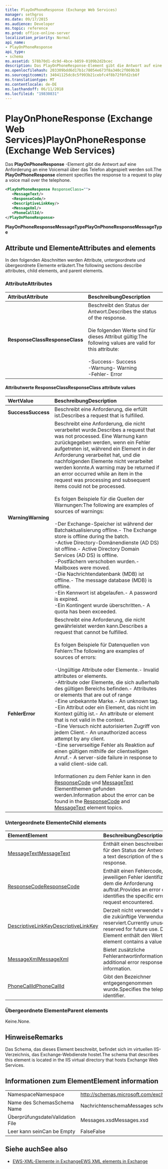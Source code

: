 ```yaml
---
title: PlayOnPhoneResponse (Exchange Web Services)
manager: sethgros
ms.date: 09/17/2015
ms.audience: Developer
ms.topic: reference
ms.prod: office-online-server
localization_priority: Normal
api_name:
- PlayOnPhoneResponse
api_type:
- schema
ms.assetid: 578b70d1-dc9d-4bce-b859-0109b2d2bcec
description: Das PlayOnPhoneResponse-Element gibt die Antwort auf eine Anforderung an eine Voicemail über das Telefon abgespielt werden soll.
ms.openlocfilehash: 203309bdd6d17b1c78054e673f8a340c2f069b38
ms.sourcegitcommit: 34041125dc8c5f993b21cebfc4f8b72f0fd2cb6f
ms.translationtype: MT
ms.contentlocale: de-DE
ms.lasthandoff: 06/11/2018
ms.locfileid: "19830831"
---
```

# <a name="playonphoneresponse-exchange-web-services"></a><span data-ttu-id="44b69-103">PlayOnPhoneResponse (Exchange Web Services)</span><span class="sxs-lookup"><span data-stu-id="44b69-103">PlayOnPhoneResponse (Exchange Web Services)</span></span>

<span data-ttu-id="44b69-104">Das **PlayOnPhoneResponse** -Element gibt die Antwort auf eine Anforderung an eine Voicemail über das Telefon abgespielt werden soll.</span><span class="sxs-lookup"><span data-stu-id="44b69-104">The **PlayOnPhoneResponse** element specifies the response to a request to play a voice mail over the telephone.</span></span> 
  
```xml
<PlayOnPhoneResponse ResponseClass="">
   <MessageText/>
   <ResponseCode/>
   <DescriptiveLinkKey/>
   <MessageXml/>
   <PhoneCallId/>
</PlayOnPhoneResponse>
```

 <span data-ttu-id="44b69-105">**PlayOnPhoneResponseMessageType**</span><span class="sxs-lookup"><span data-stu-id="44b69-105">**PlayOnPhoneResponseMessageType**</span></span>
## <a name="attributes-and-elements"></a><span data-ttu-id="44b69-106">Attribute und Elemente</span><span class="sxs-lookup"><span data-stu-id="44b69-106">Attributes and elements</span></span>

<span data-ttu-id="44b69-107">In den folgenden Abschnitten werden Attribute, untergeordnete und übergeordnete Elemente erläutert.</span><span class="sxs-lookup"><span data-stu-id="44b69-107">The following sections describe attributes, child elements, and parent elements.</span></span>
  
### <a name="attributes"></a><span data-ttu-id="44b69-108">Attribute</span><span class="sxs-lookup"><span data-stu-id="44b69-108">Attributes</span></span>

|<span data-ttu-id="44b69-109">**Attribut**</span><span class="sxs-lookup"><span data-stu-id="44b69-109">**Attribute**</span></span>|<span data-ttu-id="44b69-110">**Beschreibung**</span><span class="sxs-lookup"><span data-stu-id="44b69-110">**Description**</span></span>|
|:-----|:-----|
|<span data-ttu-id="44b69-111">**ResponseClass**</span><span class="sxs-lookup"><span data-stu-id="44b69-111">**ResponseClass**</span></span> <br/> | <span data-ttu-id="44b69-112">Beschreibt den Status der Antwort.</span><span class="sxs-lookup"><span data-stu-id="44b69-112">Describes the status of the response.</span></span> <br/><br/><span data-ttu-id="44b69-113">Die folgenden Werte sind für dieses Attribut gültig:</span><span class="sxs-lookup"><span data-stu-id="44b69-113">The following values are valid for this attribute:</span></span>  <br/><br/><span data-ttu-id="44b69-114">-Success</span><span class="sxs-lookup"><span data-stu-id="44b69-114">-  Success</span></span>  <br/><span data-ttu-id="44b69-115">-Warnung</span><span class="sxs-lookup"><span data-stu-id="44b69-115">-  Warning</span></span>  <br/><span data-ttu-id="44b69-116">-Fehler</span><span class="sxs-lookup"><span data-stu-id="44b69-116">-  Error</span></span>  <br/> |
   
#### <a name="responseclass-attribute-values"></a><span data-ttu-id="44b69-117">Attributwerte ResponseClass</span><span class="sxs-lookup"><span data-stu-id="44b69-117">ResponseClass attribute values</span></span>

|<span data-ttu-id="44b69-118">**Wert**</span><span class="sxs-lookup"><span data-stu-id="44b69-118">**Value**</span></span>|<span data-ttu-id="44b69-119">**Beschreibung**</span><span class="sxs-lookup"><span data-stu-id="44b69-119">**Description**</span></span>|
|:-----|:-----|
|<span data-ttu-id="44b69-120">**Success**</span><span class="sxs-lookup"><span data-stu-id="44b69-120">**Success**</span></span> <br/> |<span data-ttu-id="44b69-121">Beschreibt eine Anforderung, die erfüllt ist.</span><span class="sxs-lookup"><span data-stu-id="44b69-121">Describes a request that is fulfilled.</span></span>  <br/> |
|<span data-ttu-id="44b69-122">**Warning**</span><span class="sxs-lookup"><span data-stu-id="44b69-122">**Warning**</span></span> <br/> | <span data-ttu-id="44b69-123">Beschreibt eine Anforderung, die nicht verarbeitet wurde.</span><span class="sxs-lookup"><span data-stu-id="44b69-123">Describes a request that was not processed.</span></span> <span data-ttu-id="44b69-124">Eine Warnung kann zurückgegeben werden, wenn ein Fehler aufgetreten ist, während ein Element in der Anforderung verarbeitet hat, und die nachfolgenden Elemente nicht verarbeitet werden konnte.</span><span class="sxs-lookup"><span data-stu-id="44b69-124">A warning may be returned if an error occurred while an item in the request was processing and subsequent items could not be processed.</span></span><br/><br/> <span data-ttu-id="44b69-125">Es folgen Beispiele für die Quellen der Warnungen:</span><span class="sxs-lookup"><span data-stu-id="44b69-125">The following are examples of sources of warnings:</span></span> <br/><br/><span data-ttu-id="44b69-126">-Der Exchange-Speicher ist während der Batchaktualisierung offline.</span><span class="sxs-lookup"><span data-stu-id="44b69-126">-  The Exchange store is offline during the batch.</span></span>  <br/><span data-ttu-id="44b69-127">-Active Directory-Domänendienste (AD DS) ist offline.</span><span class="sxs-lookup"><span data-stu-id="44b69-127">-  Active Directory Domain Services (AD DS) is offline.</span></span>  <br/><span data-ttu-id="44b69-128">-Postfächern verschoben wurden.</span><span class="sxs-lookup"><span data-stu-id="44b69-128">-  Mailboxes were moved.</span></span>  <br/><span data-ttu-id="44b69-129">-Die Nachrichtendatenbank (MDB) ist offline.</span><span class="sxs-lookup"><span data-stu-id="44b69-129">-  The message database (MDB) is offline.</span></span>  <br/><span data-ttu-id="44b69-130">-Ein Kennwort ist abgelaufen.</span><span class="sxs-lookup"><span data-stu-id="44b69-130">-  A password is expired.</span></span>  <br/><span data-ttu-id="44b69-131">-Ein Kontingent wurde überschritten.</span><span class="sxs-lookup"><span data-stu-id="44b69-131">-  A quota has been exceeded.</span></span>  <br/> |
|<span data-ttu-id="44b69-132">**Fehler**</span><span class="sxs-lookup"><span data-stu-id="44b69-132">**Error**</span></span> <br/> | <span data-ttu-id="44b69-133">Beschreibt eine Anforderung, die nicht gewährleistet werden kann.</span><span class="sxs-lookup"><span data-stu-id="44b69-133">Describes a request that cannot be fulfilled.</span></span> <br/><br/><span data-ttu-id="44b69-134">Es folgen Beispiele für Datenquellen von Fehlern:</span><span class="sxs-lookup"><span data-stu-id="44b69-134">The following are examples of sources of errors:</span></span>  <br/><br/><span data-ttu-id="44b69-135">-Ungültige Attribute oder Elemente.</span><span class="sxs-lookup"><span data-stu-id="44b69-135">-  Invalid attributes or elements.</span></span>  <br/><span data-ttu-id="44b69-136">-Attribute oder Elemente, die sich außerhalb des gültigen Bereichs befinden.</span><span class="sxs-lookup"><span data-stu-id="44b69-136">-  Attributes or elements that are out of range</span></span>  <br/><span data-ttu-id="44b69-137">-Eine unbekannte Marke.</span><span class="sxs-lookup"><span data-stu-id="44b69-137">-  An unknown tag.</span></span>  <br/><span data-ttu-id="44b69-138">-Ein Attribut oder ein Element, das nicht im Kontext gültig ist.</span><span class="sxs-lookup"><span data-stu-id="44b69-138">-  An attribute or element that is not valid in the context.</span></span>  <br/><span data-ttu-id="44b69-139">-Eine Versuch nicht autorisierten Zugriff von jedem Client.</span><span class="sxs-lookup"><span data-stu-id="44b69-139">-  An unauthorized access attempt by any client.</span></span>  <br/><span data-ttu-id="44b69-140">-Eine serverseitige Fehler als Reaktion auf einen gültigen mithilfe der clientseitigen Anruf.</span><span class="sxs-lookup"><span data-stu-id="44b69-140">-  A server-side failure in response to a valid client-side call.</span></span>  <br/><br/>  <span data-ttu-id="44b69-141">Informationen zu dem Fehler kann in den [ResponseCode](responsecode.md) und [MessageText](messagetext.md) Elementthemen gefunden werden.</span><span class="sxs-lookup"><span data-stu-id="44b69-141">Information about the error can be found in the [ResponseCode](responsecode.md) and [MessageText](messagetext.md) element topics.</span></span>  <br/> |
   
### <a name="child-elements"></a><span data-ttu-id="44b69-142">Untergeordnete Elemente</span><span class="sxs-lookup"><span data-stu-id="44b69-142">Child elements</span></span>

|<span data-ttu-id="44b69-143">**Element**</span><span class="sxs-lookup"><span data-stu-id="44b69-143">**Element**</span></span>|<span data-ttu-id="44b69-144">**Beschreibung**</span><span class="sxs-lookup"><span data-stu-id="44b69-144">**Description**</span></span>|
|:-----|:-----|
|[<span data-ttu-id="44b69-145">MessageText</span><span class="sxs-lookup"><span data-stu-id="44b69-145">MessageText</span></span>](messagetext.md) <br/> |<span data-ttu-id="44b69-146">Enthält einen beschreibenden Text für den Status der Antwort.</span><span class="sxs-lookup"><span data-stu-id="44b69-146">Provides a text description of the status of the response.</span></span>  <br/> |
|[<span data-ttu-id="44b69-147">ResponseCode</span><span class="sxs-lookup"><span data-stu-id="44b69-147">ResponseCode</span></span>](responsecode.md) <br/> |<span data-ttu-id="44b69-148">Enthält einen Fehlercode, der den jeweiligen Fehler identifiziert, bei dem die Anforderung auftrat.</span><span class="sxs-lookup"><span data-stu-id="44b69-148">Provides an error code that identifies the specific error that the request encountered.</span></span>  <br/> |
|[<span data-ttu-id="44b69-149">DescriptiveLinkKey</span><span class="sxs-lookup"><span data-stu-id="44b69-149">DescriptiveLinkKey</span></span>](descriptivelinkkey.md) <br/> |<span data-ttu-id="44b69-150">Derzeit nicht verwendet wird und für die zukünftige Verwendung reserviert.</span><span class="sxs-lookup"><span data-stu-id="44b69-150">Currently unused and reserved for future use.</span></span> <span data-ttu-id="44b69-151">Dieses Element enthält den Wert 0.</span><span class="sxs-lookup"><span data-stu-id="44b69-151">This element contains a value of 0.</span></span>  <br/> |
|[<span data-ttu-id="44b69-152">MessageXml</span><span class="sxs-lookup"><span data-stu-id="44b69-152">MessageXml</span></span>](messagexml.md) <br/> |<span data-ttu-id="44b69-153">Bietet zusätzliche Fehlerantwortinformationen.</span><span class="sxs-lookup"><span data-stu-id="44b69-153">Provides additional error response information.</span></span>  <br/> |
|[<span data-ttu-id="44b69-154">PhoneCallId</span><span class="sxs-lookup"><span data-stu-id="44b69-154">PhoneCallId</span></span>](phonecallid.md) <br/> |<span data-ttu-id="44b69-155">Gibt den Bezeichner entgegengenommen wurde.</span><span class="sxs-lookup"><span data-stu-id="44b69-155">Specifies the telephone call identifier.</span></span>  <br/> |
   
### <a name="parent-elements"></a><span data-ttu-id="44b69-156">Übergeordnete Elemente</span><span class="sxs-lookup"><span data-stu-id="44b69-156">Parent elements</span></span>

<span data-ttu-id="44b69-157">Keine.</span><span class="sxs-lookup"><span data-stu-id="44b69-157">None.</span></span>
  
## <a name="remarks"></a><span data-ttu-id="44b69-158">Hinweise</span><span class="sxs-lookup"><span data-stu-id="44b69-158">Remarks</span></span>

<span data-ttu-id="44b69-159">Das Schema, das dieses Element beschreibt, befindet sich im virtuellen IIS-Verzeichnis, das Exchange-Webdienste hostet.</span><span class="sxs-lookup"><span data-stu-id="44b69-159">The schema that describes this element is located in the IIS virtual directory that hosts Exchange Web Services.</span></span>
  
## <a name="element-information"></a><span data-ttu-id="44b69-160">Informationen zum Element</span><span class="sxs-lookup"><span data-stu-id="44b69-160">Element information</span></span>

|||
|:-----|:-----|
|<span data-ttu-id="44b69-161">Namespace</span><span class="sxs-lookup"><span data-stu-id="44b69-161">Namespace</span></span>  <br/> |http://schemas.microsoft.com/exchange/services/2006/messages  <br/> |
|<span data-ttu-id="44b69-162">Name des Schemas</span><span class="sxs-lookup"><span data-stu-id="44b69-162">Schema Name</span></span>  <br/> |<span data-ttu-id="44b69-163">Nachrichtenschema</span><span class="sxs-lookup"><span data-stu-id="44b69-163">Messages schema</span></span>  <br/> |
|<span data-ttu-id="44b69-164">Überprüfungsdatei</span><span class="sxs-lookup"><span data-stu-id="44b69-164">Validation File</span></span>  <br/> |<span data-ttu-id="44b69-165">Messages.xsd</span><span class="sxs-lookup"><span data-stu-id="44b69-165">Messages.xsd</span></span>  <br/> |
|<span data-ttu-id="44b69-166">Leer kann sein</span><span class="sxs-lookup"><span data-stu-id="44b69-166">Can be Empty</span></span>  <br/> |<span data-ttu-id="44b69-167">False</span><span class="sxs-lookup"><span data-stu-id="44b69-167">False</span></span>  <br/> |
   
## <a name="see-also"></a><span data-ttu-id="44b69-168">Siehe auch</span><span class="sxs-lookup"><span data-stu-id="44b69-168">See also</span></span>

- [<span data-ttu-id="44b69-169">EWS-XML-Elemente in Exchange</span><span class="sxs-lookup"><span data-stu-id="44b69-169">EWS XML elements in Exchange</span></span>](ews-xml-elements-in-exchange.md)

